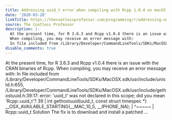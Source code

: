 ```yaml
---
title: Addressing uuid_t error when compiling with Rcpp 1.0.4 on macOS
date: '2020-03-28'
linkTitle: https://thecoatlessprofessor.com/programming/r/addressing-uuid_t-error-when-compiling-with-rcpp-1.0.4-on-macos/
source: The Coatless Professor
description: |-
  At the present time, for R 3.6.3 and Rcpp v1.0.4 there is an issue with the CRAN binaries of Rcpp.
  When compiling, you may receive an error message with:
  In file included from /Library/Developer/CommandLineTools/SDKs/MacOSX.sdk/usr/include/unistd.h:655, /Library/Developer/CommandLineTools/SDKs/MacOSX.sdk/usr/include/gethostuuid.h:39:17: error: 'uuid_t' was not declared in this scope; did you mean 'Rcpp::uuid_t'? 39 | int gethostuuid(uuid_t, const struct timespec *) __OSX_AVAILABLE_STARTING(__MAC_10_5, __IPHONE_NA); | ^~~~~~ | Rcpp::uuid_t Solution The fix is to download and install a patched ...
disable_comments: true
---
```

At the present time, for R 3.6.3 and Rcpp v1.0.4 there is an issue with the CRAN binaries of Rcpp.
When compiling, you may receive an error message with:
In file included from /Library/Developer/CommandLineTools/SDKs/MacOSX.sdk/usr/include/unistd.h:655, /Library/Developer/CommandLineTools/SDKs/MacOSX.sdk/usr/include/gethostuuid.h:39:17: error: 'uuid_t' was not declared in this scope; did you mean 'Rcpp::uuid_t'? 39 | int gethostuuid(uuid_t, const struct timespec *) __OSX_AVAILABLE_STARTING(__MAC_10_5, __IPHONE_NA); | ^~~~~~ | Rcpp::uuid_t Solution The fix is to download and install a patched ...